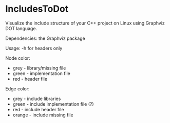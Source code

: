 # IncludesToDot

Visualize the include structure of your C++ project on Linux using Graphviz DOT language.

Dependencies: the Graphviz package

Usage: -h for headers only

Node color:   
- grey - library/missing file
- green - implementation file
- red - header file
              
Edge color:
- grey - include libraries
- green - include implementation file (?)
- red - include header file
- orange - include missing file
